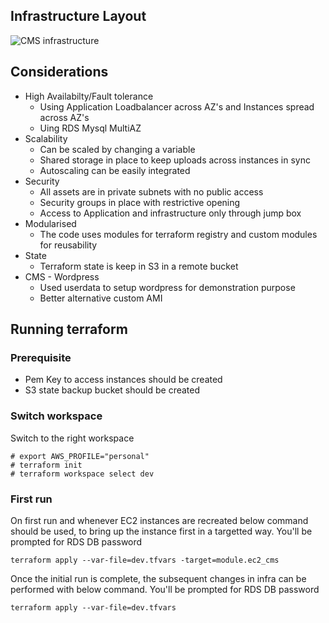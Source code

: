 ## Infrastructure Layout
![CMS infrastructure](https://pasteboard.co/JiPt5ei.png )

## Considerations
* High Availabilty/Fault tolerance
	* Using Application Loadbalancer across AZ's and Instances spread across AZ's
	* Uing RDS Mysql MultiAZ
* Scalability
	* Can be scaled by changing a variable
	* Shared storage in place to keep uploads across instances in sync
	* Autoscaling can be easily integrated
* Security
	* All assets are in private subnets with no public access
	* Security groups in place with restrictive opening
	* Access to Application and infrastructure only through jump box
* Modularised 
	* The code uses modules for terraform registry and custom modules for reusability
* State
	* Terraform state is keep in S3 in a remote bucket
* CMS - Wordpress
	* Used userdata to setup wordpress for demonstration purpose
	* Better alternative custom AMI 

## Running terraform

### Prerequisite
* Pem Key to access instances should be created
* S3 state backup bucket should be created

### Switch workspace

Switch to the right workspace
```
# export AWS_PROFILE="personal"
# terraform init
# terraform workspace select dev
```

### First run

On first run and whenever EC2 instances are recreated below command should be used, to bring up the instance first in a targetted way. 
You'll be prompted for RDS DB password 
```
terraform apply --var-file=dev.tfvars -target=module.ec2_cms 
```

Once the initial run is complete, the subsequent changes in infra can be performed with below command. 
You'll be prompted for RDS DB password

```
terraform apply --var-file=dev.tfvars 
```
